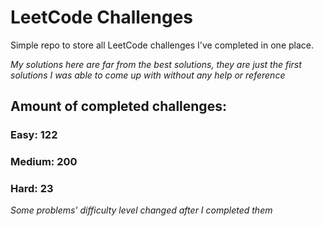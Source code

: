 
# LeetCode Challenges

Simple repo to store all LeetCode challenges I've completed in one place.

<i>My solutions here are far from the best solutions, they are just the first solutions I was able to come up with without any help or reference</i>

## Amount of completed challenges:

### Easy: 122

### Medium: 200

### Hard: 23

<i>Some problems' difficulty level changed after I completed them</i>
